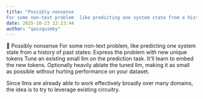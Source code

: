```yaml
---
title: "Possibly nonsense
For some non-text problem  like predicting one system state from a history of past"
date: 2025-10-23 22:23:44
author: "qazzquimby"
---
```


💭 Possibly nonsense
For some non-text problem, like predicting one system state from a history of past states:
Express the problem with new unique tokens 
Tune an existing small llm on the prediction task. It'll learn to embed the new tokens.
Optionally heavily ablate the tuned llm, making it as small as possible without hurting performance on your dataset.

Since llms are already able to work effectively broadly over many domains, the idea is to try to leverage existing circuitry.
